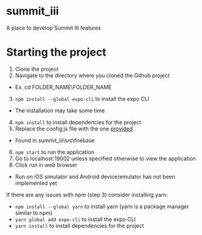 # summit_iii
A place to develop Summit III features

# Starting the project
1. Clone the project 
2. Navigate to the directory where you cloned the Github project 
  - Ex. cd FOLDER_NAME\FOLDER_NAME
3. `npm install --global expo-cli` to install the expo CLI
  - The installation may take some time
4. `npm install` to install dependencies for the project
5. Replace the config.js file with the one [provided](https://drive.google.com/file/d/1Jn6XMsHN1jCmgrD3UgFbHFVRzjXB_zxh/view)
  - Found in summit_iii\src\firebase
6. `npm start` to run the application
7. Go to localhost:19002 unless specified otherwise to view the application
8. Click run in web browser 
  - Run on iOS simulator and Android device/emulator has not been implemented yet

If there are any issues with npm (step 3) consider installing yarn:
- `npm install --global yarn` to install yarn (yarn is a package manager similar to npm)
- `yarn global add expo-cli` to install the expo CLI
- `yarn install` to install dependencies for the project
